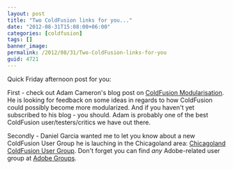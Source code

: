 ```yaml
---
layout: post
title: "Two ColdFusion links for you..."
date: "2012-08-31T15:08:00+06:00"
categories: [coldfusion]
tags: []
banner_image: 
permalink: /2012/08/31/Two-ColdFusion-links-for-you
guid: 4721
---
```


Quick Friday afternoon post for you:

First - check out Adam Cameron's blog post on <a href="http://adamcameroncoldfusion.blogspot.co.uk/2012/08/coldfusion-modularisation.html">ColdFusion Modularisation</a>. He is looking for feedback on some ideas in regards to how ColdFusion could possibly become more modularized. And if you haven't yet subscribed to his blog - you should. Adam is probably one of the best ColdFusion user/testers/critics we have out there.

Secondly - Daniel Garcia wanted me to let you know about a new ColdFusion User Group he is lauching in the Chicagoland area: <a href="http://www.ccfug.org">Chicagoland ColdFusion User Group</a>. Don't forget you can find <i>any</i> Adobe-related user group at <a href="http://groups.adobe.com">Adobe Groups</a>.